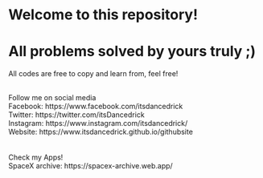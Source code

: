 # Welcome to this repository!
# All problems solved by yours truly ;)

<p> All codes are free to copy and learn from, feel free! </p>   <br />
Follow me on social media <br />
Facebook: https://www.facebook.com/itsdancedrick <br />
Twitter: https://twitter.com/itsDancedrick <br />
Instagram: https://www.instagram.com/itsdancedrick/ <br />
Website:  https://www.itsdancedrick.github.io/githubsite  <br /><br />
<br />
Check my Apps!<br />
SpaceX archive: https://spacex-archive.web.app/

